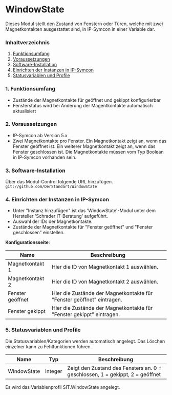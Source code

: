 # WindowState

Dieses Modul stellt den Zustand von Fenstern oder Türen, welche mit zwei Magnetkontakten ausgestattet sind, in IP-Symcon in einer Variable dar.

### Inhaltverzeichnis

1. [Funktionsumfang](#1-funktionsumfang)
2. [Voraussetzungen](#2-voraussetzungen)
3. [Software-Installation](#3-software-installation)
4. [Einrichten der Instanzen in IP-Symcon](#4-einrichten-der-instanzen-in-ip-symcon)
5. [Statusvariablen und Profile](#5-statusvariablen-und-profile)

### 1. Funktionsumfang

* Zustände der Magnetkontakte für geöffnet und gekippt konfigurierbar
* Fensterstatus wird bei Änderung der Magentkontakte automatisch aktualisiert

### 2. Voraussetzungen

- IP-Symcon ab Version 5.x
- Zwei Magnetkontakte pro Fenster. Ein Magnetkontakt zeigt an, wenn das Fenster geöffnet ist. Ein weiterer Magnetkontakt zeigt an, wenn das Fenster geschlossen ist. Die Magnetkontakte müssen vom Typ Boolean in IP-Symcon vorhanden sein.

### 3. Software-Installation

Über das Modul-Control folgende URL hinzufügen.  
`git://github.com/DerStandart/WindowState`  

### 4. Einrichten der Instanzen in IP-Symcon

- Unter "Instanz hinzufügen" ist das 'WindowState'-Modul unter dem Hersteller 'Schrader IT-Beratung' aufgeführt.  
- Auswahl der IDs der Magnetkontakte.
- Zustände der Magnetkontakte für "Fenster geöffnet" und "Fenster geschlossen" einstellen.

__Konfigurationsseite__:

Name          | Beschreibung
------------- | ---------------------------------
Magnetkontakt 1 | Hier die ID von Magnetkontakt 1 auswählen.
Magnetkontakt 2 | Hier die ID von Magnetkontakt 2 auswählen.
Fenster geöffnet | Hier die Zustände der Magnetkontakte für "Fenster geöffnet" eintragen.
Fenster gekippt | Hier die Zustände der Magnetkontakte für "Fenster gekippt" eintragen.


### 5. Statusvariablen und Profile

Die Statusvariablen/Kategorien werden automatisch angelegt. Das Löschen einzelner kann zu Fehlfunktionen führen.

Name                    | Typ       | Beschreibung
----------------------- | --------- | ----------------
WindowState          | Integer   | Zeigt den Zustand des Fensters an. 0 = geschlossen, 1 = gekippt, 2 = geöffnet

Es wird das Variablenprofil SIT.WindowState angelegt.
